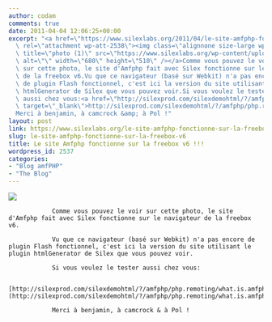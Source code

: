 ```yaml
---
author: codam
comments: true
date: 2011-04-04 12:06:25+00:00
excerpt: "<a href=\"https://www.silexlabs.org/2011/04/le-site-amfphp-fonctionne-sur-la-freebox-v6/photo-1/\"\
  \ rel=\"attachment wp-att-2538\"><img class=\"alignnone size-large wp-image-2538\"\
  \ title=\"photo (1)\" src=\"https://www.silexlabs.org/wp-content/uploads/2011/04/photo-1-680x510.jpg\"\
  \ alt=\"\" width=\"680\" height=\"510\" /></a>Comme vous pouvez le voir\
  \ sur cette photo, le site d'Amfphp fait avec Silex fonctionne sur le navigateur\
  \ de la freebox v6.Vu que ce navigateur (basé sur Webkit) n'a pas encore\
  \ de plugin Flash fonctionnel, c'est ici la version du site utilisant le plugin\
  \ htmlGenerator de Silex que vous pouvez voir.Si vous voulez le tester\
  \ aussi chez vous:<a href=\"http://silexprod.com/silexdemohtml/?/amfphp/php.remoting/what.is.amfphp&amp;format=html\"\
  \ target=\"_blank\">http://silexprod.com/silexdemohtml/?/amfphp/php.remoting/what.is.amfphp&amp;format=html</a>\
  Merci à benjamin, à camcrock &amp; à Pol !"
layout: post
link: https://www.silexlabs.org/le-site-amfphp-fonctionne-sur-la-freebox-v6/
slug: le-site-amfphp-fonctionne-sur-la-freebox-v6
title: Le site Amfphp fonctionne sur la freebox v6 !!!
wordpress_id: 2537
categories:
- "Blog amfPHP"
- "The Blog"
---
```


[![](https://www.silexlabs.org/wp-content/uploads/2011/04/photo-1-680x510.jpg)](https://www.silexlabs.org/2011/04/le-site-amfphp-fonctionne-sur-la-freebox-v6/photo-1/)

				Comme vous pouvez le voir sur cette photo, le site d'Amfphp fait avec Silex fonctionne sur le navigateur de la freebox v6.

				Vu que ce navigateur (basé sur Webkit) n'a pas encore de plugin Flash fonctionnel, c'est ici la version du site utilisant le plugin htmlGenerator de Silex que vous pouvez voir.

				Si vous voulez le tester aussi chez vous:

				[http://silexprod.com/silexdemohtml/?/amfphp/php.remoting/what.is.amfphp&format=html](http://silexprod.com/silexdemohtml/?/amfphp/php.remoting/what.is.amfphp&format=html)

				Merci à benjamin, à camcrock & à Pol !
